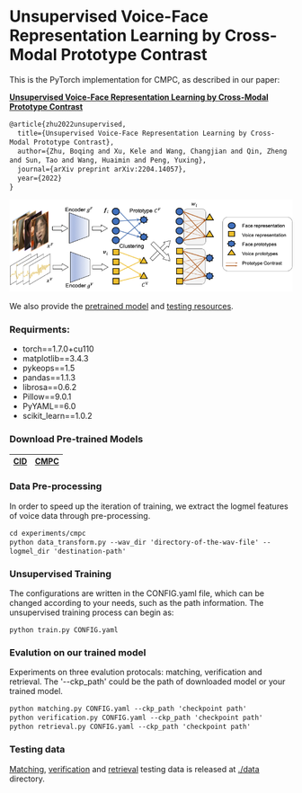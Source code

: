 # Unsupervised Voice-Face Representation Learning by Cross-Modal Prototype Contrast

This is the PyTorch implementation for CMPC, as described in our paper:


**[Unsupervised Voice-Face Representation Learning by Cross-Modal Prototype Contrast](https://arxiv.org/abs/2204.14057)**

```angular2html
@article{zhu2022unsupervised,
  title={Unsupervised Voice-Face Representation Learning by Cross-Modal Prototype Contrast},
  author={Zhu, Boqing and Xu, Kele and Wang, Changjian and Qin, Zheng and Sun, Tao and Wang, Huaimin and Peng, Yuxing},
  journal={arXiv preprint arXiv:2204.14057},
  year={2022}
}
```


![Framework](./img/fig_pipeline.png)


We also provide the [pretrained model](#unsupervised-training) and [testing resources](#testing-data).


### Requirments:

* torch==1.7.0+cu110
* matplotlib==3.4.3
* pykeops==1.5
* pandas==1.1.3
* librosa==0.6.2
* Pillow==9.0.1
* PyYAML==6.0
* scikit_learn==1.0.2

### Download Pre-trained Models

<a href="https://github.com/Cocoxili/CMPC/releases/download/v1.0.0/checkpoint_CID.pth.tar">CID</a>| <a href="https://github.com/Cocoxili/CMPC/releases/download/v1.0.0/checkpoint_CMPC.pth.tar">CMPC</a>
------ | ------

### Data Pre-processing

In order to speed up the iteration of training, we extract the logmel features of voice data through pre-processing.

```
cd experiments/cmpc
python data_transform.py --wav_dir 'directory-of-the-wav-file' --logmel_dir 'destination-path'
```


### Unsupervised Training

The configurations are written in the CONFIG.yaml file, which can be changed according to your needs, 
such as the path information. The unsupervised training process can begin as:
```
python train.py CONFIG.yaml
```

### Evalution on our trained model
Experiments on three evalution protocals: matching, verification and retrieval. The '--ckp_path' could be
the path of downloaded model or your trained model.

```angular2html
python matching.py CONFIG.yaml --ckp_path 'checkpoint path'
python verification.py CONFIG.yaml --ckp_path 'checkpoint path'
python retrieval.py CONFIG.yaml --ckp_path 'checkpoint path'
```

### Testing data

[Matching](./data/matching), [verification](./data/veriflist) and [retrieval](./data/retrieval) testing data is released at [./data](./data) directory.